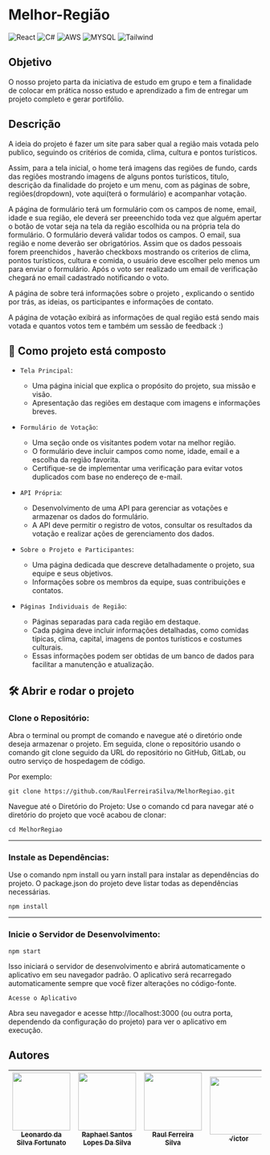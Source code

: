 # Melhor-Região

![React](https://img.shields.io/badge/React-20232A?style=for-the-badge&logo=react&logoColor=61DAFB) ![C#](https://img.shields.io/badge/C%23-239120?style=for-the-badge&logo=c-sharp&logoColor=white) ![AWS](https://img.shields.io/badge/Amazon_AWS-232F3E?style=for-the-badge&logo=amazon-aws&logoColor=white) ![MYSQL](https://img.shields.io/badge/MySQL-00000F?style=for-the-badge&logo=mysql&logoColor=white) ![Tailwind](https://img.shields.io/badge/Tailwind_CSS-38B2AC?style=for-the-badge&logo=tailwind-css&logoColor=white)

## Objetivo

O nosso projeto parta da iniciativa de estudo em grupo e tem a finalidade de colocar em prática nosso estudo e aprendizado a fim de entregar um projeto completo e gerar portifólio.

## Descrição

A ideia do projeto é fazer um site para saber qual a região mais votada pelo publico, seguindo os critérios de comida, clima, cultura e pontos turísticos. 

Assim, para a tela inicial, o home terá imagens das regiões de fundo, cards das regiões mostrando imagens de alguns pontos turísticos, titulo, descrição da finalidade do projeto e um menu, com as páginas de sobre, regiões(dropdown), vote aqui(terá o formulário) e acompanhar votação.

A página  de formulário terá um formulário com os campos de nome, email, idade e sua região, ele deverá ser preeenchido toda vez que alguém apertar o botão de votar seja na tela da região escolhida ou na própria tela do formulário. O formulário deverá validar todos os campos. O email, sua região e nome deverão ser obrigatórios. Assim que os dados pessoais forem preenchidos , haverão checkboxs mostrando os criterios de clima, pontos turísticos, cultura e comida, o usuário deve escolher pelo menos um para enviar o formulário. Após o voto ser realizado um email de verificação chegará no email cadastrado notificando o voto.

A página de sobre terá informações sobre o projeto , explicando o sentido por trás, as ideias, os participantes e  informações de contato.

A página de votação exibirá as informações de qual região está sendo mais votada e quantos votos tem e também um sessão de feedback :)

## :hammer: Como projeto está composto

- `Tela Principal`:
  - Uma página inicial que explica o propósito do projeto, sua missão e visão.
  - Apresentação das regiões em destaque com imagens e informações breves.

- `Formulário de Votação`:

  - Uma seção onde os visitantes podem votar na melhor região.
  - O formulário deve incluir campos como nome, idade, email e a escolha da região favorita.
  - Certifique-se de implementar uma verificação para evitar votos duplicados com base no endereço de e-mail.

- `API Própria`:

  - Desenvolvimento de uma API para gerenciar as votações e armazenar os dados do formulário.
  - A API deve permitir o registro de votos, consultar os resultados da votação e realizar ações de gerenciamento dos dados.

- `Sobre o Projeto e Participantes`:

  - Uma página dedicada que descreve detalhadamente o projeto, sua equipe e seus objetivos.
  - Informações sobre os membros da equipe, suas contribuições e contatos.
    
- `Páginas Individuais de Região`:

  - Páginas separadas para cada região em destaque.
  - Cada página deve incluir informações detalhadas, como comidas típicas, clima, capital, imagens de pontos turísticos e costumes culturais.
  - Essas informações podem ser obtidas de um banco de dados para facilitar a manutenção e atualização.

## 🛠️ Abrir e rodar o projeto

### Clone o Repositório: 

  Abra o terminal ou prompt de comando e navegue até o diretório onde deseja armazenar o projeto. Em seguida, clone o repositório usando o comando git clone seguido da URL do repositório no GitHub, GitLab, ou outro serviço de hospedagem de código.
  
  Por exemplo:
    
  `git clone https://github.com/RaulFerreiraSilva/MelhorRegiao.git`
    
  Navegue até o Diretório do Projeto: Use o comando cd para navegar até o diretório do projeto que você acabou de clonar:
  
  `cd MelhorRegiao`
  
  <hr>
  
  ### Instale as Dependências: 
  
  Use o comando npm install ou yarn install para instalar as dependências do projeto. O package.json do projeto deve listar todas as dependências necessárias.
    
  `npm install`
  
  <hr>
  
  ### Inicie o Servidor de Desenvolvimento:
       
  `npm start`

  Isso iniciará o servidor de desenvolvimento e abrirá automaticamente o aplicativo em seu navegador padrão. O aplicativo será recarregado automaticamente sempre que você fizer alterações no código-fonte.
    
  `Acesse o Aplicativo`

  Abra seu navegador e acesse http://localhost:3000 (ou outra porta, dependendo da configuração do projeto) para ver o aplicativo em execução.

## Autores

| [<img loading="lazy" src="https://avatars.githubusercontent.com/u/105468535?v=4" width=115><br><sub>Leonardo da Silva Fortunato</sub>](https://github.com/LeonardoFortunato13) |  [<img loading="lazy" src="https://avatars.githubusercontent.com/u/105462948?v=4" width=115><br><sub>Raphael Santos Lopes Da Silva</sub>](https://github.com/RaphaelSilvaL) |  [<img loading="lazy" src="https://avatars.githubusercontent.com/u/105366476?v=4" width=115><br><sub>Raul Ferreira Silva</sub>](https://github.com/RaulFerreiraSilva) | [<img loading="lazy" src="https://avatars.githubusercontent.com/u/68936164?v=4" width=115><br><sub>√ictor</sub>](https://github.com/sapocowboy) |
| :---: | :---: | :---: | :---: |
